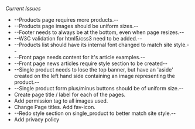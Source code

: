 *Current Issues*

- --Products page requires more products.--
- --Products page images should be uniform sizes.--
- --Footer needs to always be at the bottom, even when page resizes.--
- --W3C validation for html5/css3 need to be added.--
- --Products list should have its internal font changed to match site style.--
- --Front page needs content for it's article examples.--
- --Front page news articles require style section to be created--
- --Single product needs to lose the top banner, but have an 'aside' created
on the left hand side containing an image representing the product.--
- --Single product form plus/minus buttons should be of uniform size.--
- Create page title / label for each of the pages.
- Add permission tag to all images used.
- Change Page titles. Add fav-icon.
- --Redo style section on single_product to better match site style.--
- Add privacy policy